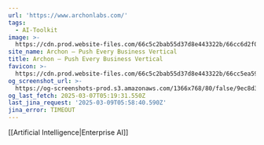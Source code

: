 ```yaml
---
url: 'https://www.archonlabs.com/'
tags:
  - AI-Toolkit
image: >-
  https://cdn.prod.website-files.com/66c5c2bab55d37d8e443322b/66cc6d2f0f6b41b86ea33f83_archon-og.jpg
site_name: Archon – Push Every Business Vertical
title: Archon – Push Every Business Vertical
favicon: >-
  https://cdn.prod.website-files.com/66c5c2bab55d37d8e443322b/66cc5ea59495d848abb9876d_archon-32.png
og_screenshot_url: >-
  https://og-screenshots-prod.s3.amazonaws.com/1366x768/80/false/9ec8d380195400916f530ba2269235c0240eee261a78ea2e840ba942e89b7e26.jpeg
og_last_fetch: 2025-03-07T05:19:31.550Z
last_jina_request: '2025-03-09T05:58:40.590Z'
jina_error: TIMEOUT
---
```

[[Artificial Intelligence|Enterprise AI]]
